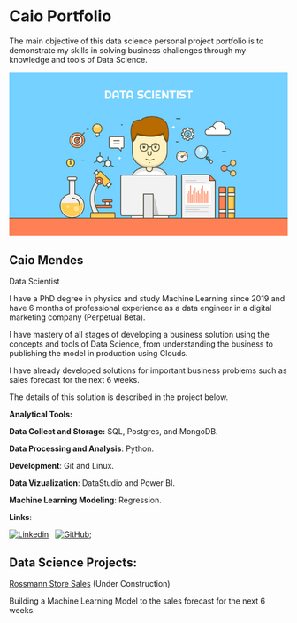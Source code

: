 # Caio Portfolio
The main objective of this data science personal project portfolio is to demonstrate my skills in solving business challenges through my knowledge and tools of Data Science.

![alt text](https://github.com/CaioMendes92/Caio-Portfolio/blob/main/Banner.jpg)

## Caio Mendes
Data Scientist

I have a PhD degree in physics and study Machine Learning since 2019 and have 6 months of professional experience as a data engineer in a digital marketing company (Perpetual Beta).

I have mastery of all stages of developing a business solution using the concepts and tools of Data Science, from understanding the business to publishing the model in production using Clouds.

I have already developed solutions for important business problems such as sales forecast for the next 6 weeks.

The details of this solution is described in the project below.

**Analytical Tools:**

**Data Collect and Storage:** SQL, Postgres, and MongoDB.

**Data Processing and Analysis**: Python.

**Development**: Git and Linux.

**Data Vizualization**: DataStudio and Power BI.

**Machine Learning Modeling**: Regression.

**Links**:
    
[![Linkedin](https://img.shields.io/badge/LinkedIn-0077B5?style=for-the-badge&logo=linkedin&logoColor=white)](https://www.linkedin.com/in/caio-vitor-castro-mendes-6654751ba/)
&nbsp;
[![GitHub](https://img.shields.io/badge/GitHub-100000?style=for-the-badge&logo=github&logoColor=white)](https://github.com/CaioMendes92);

## Data Science Projects:

[Rossmann Store Sales](https://github.com/CaioMendes92/RossmannStoreSales) (Under Construction)

Building a Machine Learning Model to the sales forecast for the next 6 weeks.
